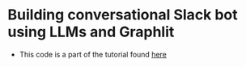 # Building conversational Slack bot using LLMs and Graphlit

* This code is a part of the tutorial found [here](https://www.graphlit.com/blog)
